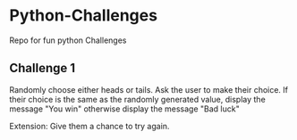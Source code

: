 # Python-Challenges
Repo for fun python Challenges

## Challenge 1
Randomly choose either heads or tails.
  Ask the user to make their choice. 
  If their choice is the same as the randomly generated value, display the message "You win"
  otherwise display the message "Bad luck"

Extension: Give them a chance to try again.
